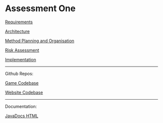 # Assessment One

[Requirements](https://docs.google.com/document/d/1Flo70rLg4lD457XnsCxPJr7_iKqYlT7hWfFOOw9hHUs/edit?usp=share_link)

[Architecture](https://docs.google.com/document/d/1KDSY7KTidkbb2K20VDbDv29SH4-lTw8Vp5jPuhmKaOc/edit?usp=share_link)

[Method Planning and Organisation](https://docs.google.com/document/d/1TKuMFTWQvWSBWSnbiIByHImg4PPSAy-jOP8f0i5f3Zs/edit?usp=share_link)

[Risk Assessment](https://docs.google.com/document/d/1jG4GIL9Hd6opNE-mahTNPWx4D3ONPWDCNSvA6ywfr54/edit?usp=share_link)

[Implementation](https://docs.google.com/document/d/14PWIg4TcCRDbwLgEg8SZ-bU0MrJH1JKJJ_7bYBBA1F8/edit?usp=share_link)

----

Github Repos:

[Game Codebase](https://github.com/ENG1-Group-2/ENG1-Assessment-One)

[Website Codebase](https://github.com/ENG1-Group-2/ENG1-Group-2.github.io)

----

Documentation:

[JavaDocs HTML](One/JavaDocs/index.html)